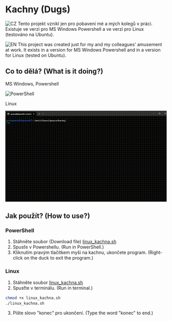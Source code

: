 
# Kachny (Dugs)

![CZ](https://img.shields.io/badge/lang-cs-green.svg)
Tento projekt vznikl jen pro pobavení mé a mých kolegů v práci. Existuje ve verzi pro MS Windows Powershell a ve verzi pro Linux (testováno na Ubuntu).

![EN](https://img.shields.io/badge/lang-en-red.svg)
This project was created just for my and my colleagues' amusement at work. It exists in a version for MS Windows Powershell and in a version for Linux (tested on Ubuntu).

## Co to dělá? (What is it doing?)

MS Windows, Powershell

![PowerShell](https://github.com/vlapri/Kachny/blob/main/powershell_kachna_video.gif)


Linux

![PowerShell](https://github.com/vlapri/Kachny/blob/main/linux_kachna_video.gif)


## Jak použít? (How to use?)

### PowerShell

1. Stáhněte soubor (Download file) [linux_kachna.sh](./powershell_kachna.sh?raw=true)
2. Spusťe v Powershellu. (Run in PowerShell.)
3. Kliknutím pravým tlačítkem myši na kachnu, ukončete program. (Right-click on the duck to exit the program.)


### Linux

1. Stáhněte soubor [linux_kachna.sh](./linux_kachna.sh?raw=true)
2. Spusťte v terminálu. (Run in terminal.)
```bash
chmod +x linux_kachna.sh
./linux_kachna.sh
```
3. Pište slovo "konec" pro ukončení. (Type the word "konec" to end.)

   
